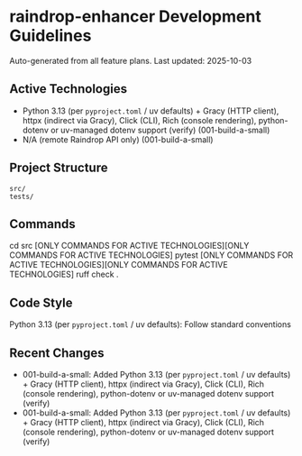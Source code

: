 # raindrop-enhancer Development Guidelines

Auto-generated from all feature plans. Last updated: 2025-10-03

## Active Technologies
- Python 3.13 (per `pyproject.toml` / uv defaults) + Gracy (HTTP client), httpx (indirect via Gracy), Click (CLI), Rich (console rendering), python-dotenv or uv-managed dotenv support (verify) (001-build-a-small)
- N/A (remote Raindrop API only) (001-build-a-small)

## Project Structure
```
src/
tests/
```

## Commands
cd src [ONLY COMMANDS FOR ACTIVE TECHNOLOGIES][ONLY COMMANDS FOR ACTIVE TECHNOLOGIES] pytest [ONLY COMMANDS FOR ACTIVE TECHNOLOGIES][ONLY COMMANDS FOR ACTIVE TECHNOLOGIES] ruff check .

## Code Style
Python 3.13 (per `pyproject.toml` / uv defaults): Follow standard conventions

## Recent Changes
- 001-build-a-small: Added Python 3.13 (per `pyproject.toml` / uv defaults) + Gracy (HTTP client), httpx (indirect via Gracy), Click (CLI), Rich (console rendering), python-dotenv or uv-managed dotenv support (verify)
- 001-build-a-small: Added Python 3.13 (per `pyproject.toml` / uv defaults) + Gracy (HTTP client), httpx (indirect via Gracy), Click (CLI), Rich (console rendering), python-dotenv or uv-managed dotenv support (verify)

<!-- MANUAL ADDITIONS START -->
<!-- MANUAL ADDITIONS END -->
